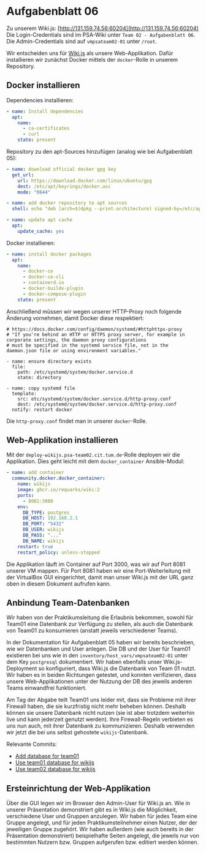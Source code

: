 # Aufgabenblatt 06

Zu unserem Wiki.js: [http://131.159.74.56:60204](http://131.159.74.56:60204)
Die Login-Credentials sind im PSA-Wiki unter `Team 02 - Aufgabenblatt 06`. 
Die Admin-Credentials sind auf `vmpsateam02-01` unter `/root`.

Wir entscheiden uns für [Wiki.js](https://js.wiki/) als unsere Web-Applikation.
Dafür installieren wir zunächst Docker mittels der `docker`-Rolle in unserem Repository.

## Docker installieren

Dependencies installieren:
```yaml
- name: Install dependencies
  apt:
    name:
      - ca-certificates
      - curl
    state: present
```

Repository zu den apt-Sources hinzufügen (analog wie bei Aufgabenblatt 05):
```yaml
- name: download official docker gpg key
  get_url:
    url: https://download.docker.com/linux/ubuntu/gpg
    dest: /etc/apt/keyrings/docker.asc
    mode: "0644"

- name: add docker repository to apt sources
  shell: echo "deb [arch=$(dpkg --print-architecture) signed-by=/etc/apt/keyrings/docker.asc] https://download.docker.com/linux/ubuntu $(. /etc/os-release && echo $VERSION_CODENAME) stable" > /etc/apt/sources.list.d/docker.list

- name: update apt cache
  apt:
    update_cache: yes
```

Docker installieren:
```yaml
- name: install docker packages
  apt:
    name:
      - docker-ce
      - docker-ce-cli
      - containerd.io
      - docker-buildx-plugin
      - docker-compose-plugin
    state: present
```

Anschließend müssen wir wegen unserer HTTP-Proxy noch folgende Änderung vornehmen, damit Docker diese respektiert:
```text
# https://docs.docker.com/config/daemon/systemd/#httphttps-proxy
# "If you're behind an HTTP or HTTPS proxy server, for example in corporate settings, the daemon proxy configurations
# must be specified in the systemd service file, not in the daemon.json file or using environment variables."

- name: ensure directory exists
  file:
    path: /etc/systemd/system/docker.service.d
    state: directory

- name: copy systemd file
  template:
    src: etc/systemd/system/docker.service.d/http-proxy.conf
    dest: /etc/systemd/system/docker.service.d/http-proxy.conf
  notify: restart docker
```

Die `http-proxy.conf` findet man in unserer `docker`-Rolle.

## Web-Applikation installieren

Mit der `deploy-wikijs.psa-team02.cit.tum.de`-Rolle deployen wir die Applikation.
Dies geht leicht mit dem `docker_container` Ansible-Modul:

```yaml
- name: add container
  community.docker.docker_container:
    name: wikijs
    image: ghcr.io/requarks/wiki:2
    ports:
      - 8081:3000
    env:
      DB_TYPE: postgres
      DB_HOST: 192.168.2.1
      DB_PORT: "5432"
      DB_USER: wikijs
      DB_PASS: "..."
      DB_NAME: wikijs
    restart: true
    restart_policy: unless-stopped
```

Die Applikation läuft im Container auf Port 3000, was wir auf Port 8081 unserer VM mappen.
Für Port 8081 haben wir eine Port-Weiterleitung mit der VirtualBox GUI eingerichtet, damit man unser Wiki.js mit der URL ganz oben in diesem Dokument aufrufen kann.

## Anbindung Team-Datenbanken

Wir haben von der Praktikumsleitung die Erlaubnis bekommen, sowohl für Team01 eine Datenbank zur Verfügung zu stellen,
als auch die Datenbank von Team01 zu konsumieren (anstatt jeweils verschiedener Teams).

In der Dokumentation für Aufgabenblatt 05 haben wir bereits beschrieben, wie wir Datenbanken und User anlegen.
Die DB und der User für Team01 existieren bei uns wie in den `inventory/host_vars/vmpsateam02-01` unter dem Key `postgresql` dokumentiert.
Wir haben ebenfalls unser Wiki.js-Deployment so konfiguriert, dass Wiki.js die Datenbank von Team 01 nutzt.
Wir haben es in beiden Richtungen getestet, und konnten verifizieren, dass unsere Web-Applikationen unter der Nutzung der DB des jeweils anderen Teams einwandfrei funktioniert.

Am Tag der Abgabe teilt Team01 uns leider mit, dass sie Probleme mit ihrer Firewall haben, die sie kurzfristig nicht mehr beheben können.
Deshalb können sie unsere Datenbank nicht nutzen (sie ist aber trotzdem weiterhin live und kann jederzeit genutzt werden).
Ihre Firewall-Regeln verbieten es uns nun auch, mit ihrer Datenbank zu kommunizieren.
Deshalb verwenden wir jetzt die bei uns selbst gehostete `wikijs`-Datenbank.

Relevante Commits:
- [Add database for team01](https://github.com/robynkoelle/sysadmin-ansible/commit/76e2a79f7b90cf871a84a4f1cc311d27a0d3468c)
- [Use team01 database for wikijs](https://github.com/robynkoelle/sysadmin-ansible/commit/953ceaceea04b2c507821508ce75c7b166cc010c)
- [Use team02 database for wikijs](https://github.com/robynkoelle/sysadmin-ansible/commit/ab27ee7651e2839387ec33595ab8c059c64155b6)

## Ersteinrichtung der Web-Applikation

Über die GUI legen wir im Browser den Admin-User für Wiki.js an.
Wie in unserer Präsentation demonstriert gibt es in Wiki.js die Möglichkeit, verschiedene User und Gruppen anzulegen.
Wir haben für jedes Team eine Gruppe angelegt, und für jeden Praktikumsteilnehmer einen Nutzer, der der jeweiligen Gruppe zugehört.
Wir haben außerdem (wie auch bereits in der Präsentation demonstriert) beispielhafte Seiten angelegt, die jeweils nur von bestimmten Nutzern bzw. Gruppen aufgerufen bzw. editiert werden können.
